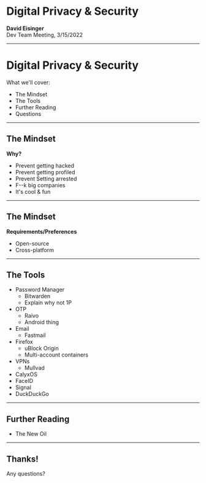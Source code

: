# Digital Privacy & Security

**David Eisinger**  
Dev Team Meeting, 3/15/2022

---

# Digital Privacy & Security

What we'll cover:

* The Mindset
* The Tools
* Further Reading
* Questions

---

## The Mindset

**Why?**

* Prevent getting hacked
* Prevent getting profiled
* Prevent Setting arrested
* F--k big companies
* It's cool & fun

---

## The Mindset

**Requirements/Preferences**

* Open-source
* Cross-platform

---

## The Tools

* Password Manager
  * Bitwarden
  * Explain why not 1P
* OTP
  * Raivo
  * Android thing
* Email
  * Fastmail
* Firefox
  * uBlock Origin
  * Multi-account containers
* VPNs
  * Mullvad
* CalyxOS
* FaceID
* Signal
* DuckDuckGo

---

## Further Reading

* The New Oil

---

## Thanks!

Any questions?
